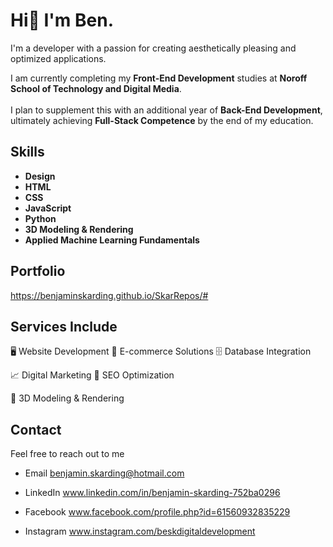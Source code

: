 # Hi👋 I'm Ben.

I'm a developer with a passion for creating aesthetically pleasing and optimized applications.

I am currently completing my **Front-End Development** studies at **Noroff School of Technology and Digital Media**.<br><br> I plan to supplement this with an additional year of **Back-End Development**, ultimately achieving **Full-Stack Competence** by the end of my education.

## Skills 
- **Design**
- **HTML**
- **CSS** 
- **JavaScript**
- **Python** 
- **3D Modeling & Rendering**
- **Applied Machine Learning Fundamentals** 

## Portfolio
https://benjaminskarding.github.io/SkarRepos/#

## Services Include
🖥️ Website Development
🛒 E-commerce Solutions
🗄️ Database Integration

📈 Digital Marketing
🔎 SEO Optimization


🧩 3D Modeling & Rendering

## Contact    
Feel free to reach out to me

- Email benjamin.skarding@hotmail.com 

- LinkedIn www.linkedin.com/in/benjamin-skarding-752ba0296

- Facebook www.facebook.com/profile.php?id=61560932835229

- Instagram www.instagram.com/beskdigitaldevelopment
